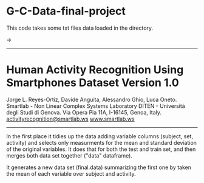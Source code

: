 # G-C-Data-final-project

This code takes some txt files data loaded in the directory. 

-> 
_________________________________________________________________________
Human Activity Recognition Using Smartphones Dataset
Version 1.0
==================================================================
Jorge L. Reyes-Ortiz, Davide Anguita, Alessandro Ghio, Luca Oneto.
Smartlab - Non Linear Complex Systems Laboratory
DITEN - Università degli Studi di Genova.
Via Opera Pia 11A, I-16145, Genoa, Italy.
activityrecognition@smartlab.ws
www.smartlab.ws 
__________________________________________________________________________

In the first place it tidies up the data adding variable columns (subject, set, activity) and selects only measurments for the mean and standard deviation of the original variables. It does that for both the test and train set, and then merges both data set together ("data" dataframe). 

It generates a new data set (final.data) summarizing the first one by taken the mean of each variable over subject and activity.

